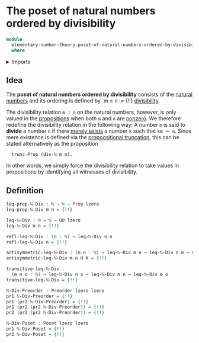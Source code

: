 # The poset of natural numbers ordered by divisibility

```agda
module
  elementary-number-theory.poset-of-natural-numbers-ordered-by-divisibility
  where
```

<details><summary>Imports</summary>

```agda
open import elementary-number-theory.divisibility-natural-numbers
open import elementary-number-theory.equality-natural-numbers
open import elementary-number-theory.multiplication-natural-numbers
open import elementary-number-theory.natural-numbers

open import foundation.dependent-pair-types
open import foundation.empty-types
open import foundation.identity-types
open import foundation.propositional-truncations
open import foundation.propositions
open import foundation.sets
open import foundation.universe-levels

open import order-theory.posets
open import order-theory.preorders
```

</details>

## Idea

The **poset of natural numbers ordered by divisibility** consists of the
[natural numbers](elementary-number-theory.natural-numbers.md) and its ordering
is defined by `m ≤ n := {!!}
[divisibility](elementary-number-theory.divisibility-natural-numbers.md).

The divisibility relation `m | n` on the natural numbers, however, is only
valued in the [propositions](foundation.propositions.md) when both `m` and `n`
are [nonzero](elementary-number-theory.nonzero-natural-numbers.md). We therefore
redefine the divisibility relation in the following way: A number `m` is said to
**divide** a number `n` if there
[merely exists](foundation.existential-quantification.md) a number `k` such that
`km ＝ n`. Since mere existence is defined via the
[propoositional truncation](foundation.propositional-truncations.md), this can
be stated alternatively as the proposition

```text
  trunc-Prop (div-ℕ m n).
```

In other words, we simply force the divisibility relation to take values in
propositions by identifying all witnesses of divisibility.

## Definition

```agda
leq-prop-ℕ-Div : ℕ → ℕ → Prop lzero
leq-prop-ℕ-Div m n = {!!}

leq-ℕ-Div : ℕ → ℕ → UU lzero
leq-ℕ-Div m n = {!!}

refl-leq-ℕ-Div : (n : ℕ) → leq-ℕ-Div n n
refl-leq-ℕ-Div n = {!!}

antisymmetric-leq-ℕ-Div : (m n : ℕ) → leq-ℕ-Div m n → leq-ℕ-Div n m → m ＝ n
antisymmetric-leq-ℕ-Div m n H K = {!!}

transitive-leq-ℕ-Div :
  (m n o : ℕ) → leq-ℕ-Div n o → leq-ℕ-Div m n → leq-ℕ-Div m o
transitive-leq-ℕ-Div = {!!}

ℕ-Div-Preorder : Preorder lzero lzero
pr1 ℕ-Div-Preorder = {!!}
pr1 (pr2 ℕ-Div-Preorder) = {!!}
pr1 (pr2 (pr2 ℕ-Div-Preorder)) = {!!}
pr2 (pr2 (pr2 ℕ-Div-Preorder)) = {!!}

ℕ-Div-Poset : Poset lzero lzero
pr1 ℕ-Div-Poset = {!!}
pr2 ℕ-Div-Poset = {!!}
```
